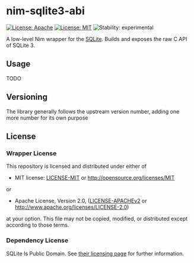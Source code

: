 # nim-sqlite3-abi

[![License: Apache](https://img.shields.io/badge/License-Apache%202.0-blue.svg)](https://opensource.org/licenses/Apache-2.0)
[![License: MIT](https://img.shields.io/badge/License-MIT-blue.svg)](https://opensource.org/licenses/MIT)
![Stability: experimental](https://img.shields.io/badge/stability-experimental-orange.svg)

A low-level Nim wrapper for the [SQLite](https://www.sqlite.org/). Builds and exposes the raw C API of SQLite 3.

## Usage

TODO

## Versioning

The library generally follows the upstream version number, adding one more number for its own purpose

## License

### Wrapper License

This repository is licensed and distributed under either of

* MIT license: [LICENSE-MIT](LICENSE-MIT) or http://opensource.org/licenses/MIT

or

* Apache License, Version 2.0, ([LICENSE-APACHEv2](LICENSE-APACHEv2) or http://www.apache.org/licenses/LICENSE-2.0)

at your option. This file may not be copied, modified, or distributed except according to those terms.

### Dependency License

SQLite Is Public Domain. See [their licensing page](https://www.sqlite.org/copyright.html) for further information.

